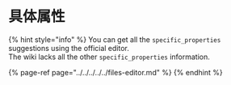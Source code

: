 # 具体属性

{% hint style="info" %}
You can get all the `specific_properties` suggestions using the official editor.  
The wiki lacks all the other `specific_properties` information.

{% page-ref page="../../../../../files-editor.md" %}
{% endhint %}


